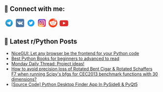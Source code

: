 ## 🔎 Connect with me:
[<img src="https://github.com/bullbesh/bullbesh/blob/main/images/Telegram.png" width="32" height="32" />](https://t.me/bullbesh)
[<img src="https://github.com/bullbesh/bullbesh/blob/main/images/VK.png" width="32" height="32" />](https://vk.com/bullbesh)
[<img src="https://github.com/bullbesh/bullbesh/blob/main/images/Twitter.png" width="32" height="32" />](https://twitter.com/bullbesh1)
[<img src="https://github.com/bullbesh/bullbesh/blob/main/images/Instagram.png" width="32" height="32" />](https://www.instagram.com/bullbesh)
[<img src="https://github.com/bullbesh/bullbesh/blob/main/images/Reddit.png" width="32" height="32" />](https://www.reddit.com/user/bullbesh)
[<img src="https://github.com/bullbesh/bullbesh/blob/main/images/YouTube.png" width="32" height="32" />](https://www.youtube.com/channel/UCtfjRs6uzgq5mfm8S06WTcg)

## 📕 Latest r/Python Posts
<!-- BLOG-POST-LIST:START -->
- [NiceGUI: Let any browser be the frontend for your Python code](https://www.reddit.com/r/Python/comments/10d6ugv/nicegui_let_any_browser_be_the_frontend_for_your/)
- [Best Python Books for beginners to advanced to read](https://www.reddit.com/r/Python/comments/10d1prx/best_python_books_for_beginners_to_advanced_to/)
- [Monday Daily Thread: Project ideas!](https://www.reddit.com/r/Python/comments/10cz8rg/monday_daily_thread_project_ideas/)
- [How to avoid precision loss of Rotated Bent Cigar &amp; Rotated Schaffers F7 when running Scipy&#39;s bfgs for CEC2013 benchmark functions with 30 dimensions?](https://www.reddit.com/r/Python/comments/10cycww/how_to_avoid_precision_loss_of_rotated_bent_cigar/)
- [[Source Code] Python Desktop Finder App In PySide6 &amp; PyQt5](https://www.reddit.com/r/Python/comments/10cwmz1/source_code_python_desktop_finder_app_in_pyside6/)
<!-- BLOG-POST-LIST:END -->
